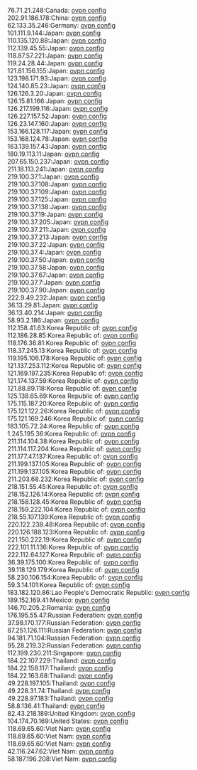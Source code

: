 76.71.21.248:Canada: [ovpn config](vpn/76_71_21_248.ovpn)  
202.91.186.178:China: [ovpn config](vpn/202_91_186_178.ovpn)  
62.133.35.246:Germany: [ovpn config](vpn/62_133_35_246.ovpn)  
101.111.9.144:Japan: [ovpn config](vpn/101_111_9_144.ovpn)  
110.135.120.88:Japan: [ovpn config](vpn/110_135_120_88.ovpn)  
112.139.45.55:Japan: [ovpn config](vpn/112_139_45_55.ovpn)  
118.87.57.221:Japan: [ovpn config](vpn/118_87_57_221.ovpn)  
119.24.28.44:Japan: [ovpn config](vpn/119_24_28_44.ovpn)  
121.81.156.155:Japan: [ovpn config](vpn/121_81_156_155.ovpn)  
123.198.171.93:Japan: [ovpn config](vpn/123_198_171_93.ovpn)  
124.140.85.23:Japan: [ovpn config](vpn/124_140_85_23.ovpn)  
126.126.3.20:Japan: [ovpn config](vpn/126_126_3_20.ovpn)  
126.15.81.166:Japan: [ovpn config](vpn/126_15_81_166.ovpn)  
126.217.199.116:Japan: [ovpn config](vpn/126_217_199_116.ovpn)  
126.227.157.52:Japan: [ovpn config](vpn/126_227_157_52.ovpn)  
126.23.147.160:Japan: [ovpn config](vpn/126_23_147_160.ovpn)  
153.166.128.117:Japan: [ovpn config](vpn/153_166_128_117.ovpn)  
153.168.124.78:Japan: [ovpn config](vpn/153_168_124_78.ovpn)  
163.139.157.43:Japan: [ovpn config](vpn/163_139_157_43.ovpn)  
180.19.113.11:Japan: [ovpn config](vpn/180_19_113_11.ovpn)  
207.65.150.237:Japan: [ovpn config](vpn/207_65_150_237.ovpn)  
211.18.113.241:Japan: [ovpn config](vpn/211_18_113_241.ovpn)  
219.100.37.1:Japan: [ovpn config](vpn/219_100_37_1.ovpn)  
219.100.37.108:Japan: [ovpn config](vpn/219_100_37_108.ovpn)  
219.100.37.109:Japan: [ovpn config](vpn/219_100_37_109.ovpn)  
219.100.37.125:Japan: [ovpn config](vpn/219_100_37_125.ovpn)  
219.100.37.138:Japan: [ovpn config](vpn/219_100_37_138.ovpn)  
219.100.37.19:Japan: [ovpn config](vpn/219_100_37_19.ovpn)  
219.100.37.205:Japan: [ovpn config](vpn/219_100_37_205.ovpn)  
219.100.37.211:Japan: [ovpn config](vpn/219_100_37_211.ovpn)  
219.100.37.213:Japan: [ovpn config](vpn/219_100_37_213.ovpn)  
219.100.37.22:Japan: [ovpn config](vpn/219_100_37_22.ovpn)  
219.100.37.4:Japan: [ovpn config](vpn/219_100_37_4.ovpn)  
219.100.37.50:Japan: [ovpn config](vpn/219_100_37_50.ovpn)  
219.100.37.58:Japan: [ovpn config](vpn/219_100_37_58.ovpn)  
219.100.37.67:Japan: [ovpn config](vpn/219_100_37_67.ovpn)  
219.100.37.7:Japan: [ovpn config](vpn/219_100_37_7.ovpn)  
219.100.37.90:Japan: [ovpn config](vpn/219_100_37_90.ovpn)  
222.9.49.232:Japan: [ovpn config](vpn/222_9_49_232.ovpn)  
36.13.29.81:Japan: [ovpn config](vpn/36_13_29_81.ovpn)  
36.13.40.214:Japan: [ovpn config](vpn/36_13_40_214.ovpn)  
58.93.2.186:Japan: [ovpn config](vpn/58_93_2_186.ovpn)  
112.158.41.63:Korea Republic of: [ovpn config](vpn/112_158_41_63.ovpn)  
112.186.28.85:Korea Republic of: [ovpn config](vpn/112_186_28_85.ovpn)  
118.176.36.81:Korea Republic of: [ovpn config](vpn/118_176_36_81.ovpn)  
118.37.245.13:Korea Republic of: [ovpn config](vpn/118_37_245_13.ovpn)  
119.195.106.178:Korea Republic of: [ovpn config](vpn/119_195_106_178.ovpn)  
121.137.253.112:Korea Republic of: [ovpn config](vpn/121_137_253_112.ovpn)  
121.169.197.235:Korea Republic of: [ovpn config](vpn/121_169_197_235.ovpn)  
121.174.137.59:Korea Republic of: [ovpn config](vpn/121_174_137_59.ovpn)  
121.88.89.118:Korea Republic of: [ovpn config](vpn/121_88_89_118.ovpn)  
125.138.65.69:Korea Republic of: [ovpn config](vpn/125_138_65_69.ovpn)  
175.115.187.20:Korea Republic of: [ovpn config](vpn/175_115_187_20.ovpn)  
175.121.122.26:Korea Republic of: [ovpn config](vpn/175_121_122_26.ovpn)  
175.121.169.246:Korea Republic of: [ovpn config](vpn/175_121_169_246.ovpn)  
183.105.72.24:Korea Republic of: [ovpn config](vpn/183_105_72_24.ovpn)  
1.245.195.36:Korea Republic of: [ovpn config](vpn/1_245_195_36.ovpn)  
211.114.104.38:Korea Republic of: [ovpn config](vpn/211_114_104_38.ovpn)  
211.114.117.204:Korea Republic of: [ovpn config](vpn/211_114_117_204.ovpn)  
211.177.47.137:Korea Republic of: [ovpn config](vpn/211_177_47_137.ovpn)  
211.199.137.105:Korea Republic of: [ovpn config](vpn/211_199_137_105.ovpn)  
211.199.137.105:Korea Republic of: [ovpn config](vpn/211_199_137_105.ovpn)  
211.203.68.232:Korea Republic of: [ovpn config](vpn/211_203_68_232.ovpn)  
218.151.55.45:Korea Republic of: [ovpn config](vpn/218_151_55_45.ovpn)  
218.152.126.14:Korea Republic of: [ovpn config](vpn/218_152_126_14.ovpn)  
218.158.128.45:Korea Republic of: [ovpn config](vpn/218_158_128_45.ovpn)  
218.159.222.104:Korea Republic of: [ovpn config](vpn/218_159_222_104.ovpn)  
218.55.107.139:Korea Republic of: [ovpn config](vpn/218_55_107_139.ovpn)  
220.122.238.48:Korea Republic of: [ovpn config](vpn/220_122_238_48.ovpn)  
220.126.188.123:Korea Republic of: [ovpn config](vpn/220_126_188_123.ovpn)  
221.150.222.19:Korea Republic of: [ovpn config](vpn/221_150_222_19.ovpn)  
222.101.11.136:Korea Republic of: [ovpn config](vpn/222_101_11_136.ovpn)  
222.112.64.127:Korea Republic of: [ovpn config](vpn/222_112_64_127.ovpn)  
36.39.175.100:Korea Republic of: [ovpn config](vpn/36_39_175_100.ovpn)  
39.118.129.179:Korea Republic of: [ovpn config](vpn/39_118_129_179.ovpn)  
58.230.106.154:Korea Republic of: [ovpn config](vpn/58_230_106_154.ovpn)  
59.3.14.101:Korea Republic of: [ovpn config](vpn/59_3_14_101.ovpn)  
183.182.120.86:Lao People's Democratic Republic: [ovpn config](vpn/183_182_120_86.ovpn)  
189.152.169.41:Mexico: [ovpn config](vpn/189_152_169_41.ovpn)  
146.70.205.2:Romania: [ovpn config](vpn/146_70_205_2.ovpn)  
176.195.55.47:Russian Federation: [ovpn config](vpn/176_195_55_47.ovpn)  
37.98.170.177:Russian Federation: [ovpn config](vpn/37_98_170_177.ovpn)  
87.251.126.111:Russian Federation: [ovpn config](vpn/87_251_126_111.ovpn)  
94.181.71.104:Russian Federation: [ovpn config](vpn/94_181_71_104.ovpn)  
95.28.219.32:Russian Federation: [ovpn config](vpn/95_28_219_32.ovpn)  
112.199.230.211:Singapore: [ovpn config](vpn/112_199_230_211.ovpn)  
184.22.107.229:Thailand: [ovpn config](vpn/184_22_107_229.ovpn)  
184.22.158.117:Thailand: [ovpn config](vpn/184_22_158_117.ovpn)  
184.22.163.68:Thailand: [ovpn config](vpn/184_22_163_68.ovpn)  
49.228.197.105:Thailand: [ovpn config](vpn/49_228_197_105.ovpn)  
49.228.31.74:Thailand: [ovpn config](vpn/49_228_31_74.ovpn)  
49.228.97.183:Thailand: [ovpn config](vpn/49_228_97_183.ovpn)  
58.8.136.41:Thailand: [ovpn config](vpn/58_8_136_41.ovpn)  
82.43.218.189:United Kingdom: [ovpn config](vpn/82_43_218_189.ovpn)  
104.174.70.169:United States: [ovpn config](vpn/104_174_70_169.ovpn)  
118.69.65.60:Viet Nam: [ovpn config](vpn/118_69_65_60.ovpn)  
118.69.65.60:Viet Nam: [ovpn config](vpn/118_69_65_60.ovpn)  
118.69.65.60:Viet Nam: [ovpn config](vpn/118_69_65_60.ovpn)  
42.116.247.62:Viet Nam: [ovpn config](vpn/42_116_247_62.ovpn)  
58.187.196.208:Viet Nam: [ovpn config](vpn/58_187_196_208.ovpn)  
